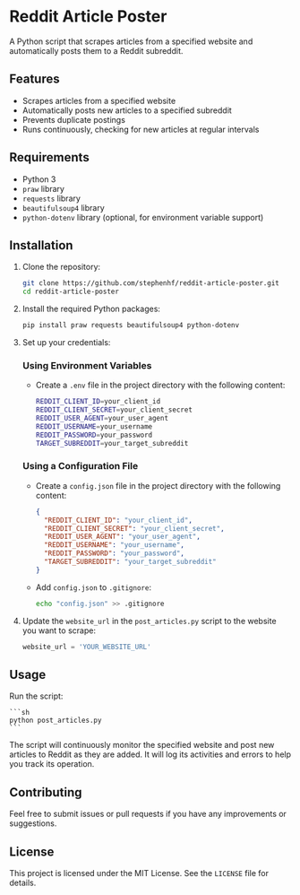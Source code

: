 # Reddit Article Poster

A Python script that scrapes articles from a specified website and automatically posts them to a Reddit subreddit.

## Features

- Scrapes articles from a specified website
- Automatically posts new articles to a specified subreddit
- Prevents duplicate postings
- Runs continuously, checking for new articles at regular intervals

## Requirements

- Python 3
- `praw` library
- `requests` library
- `beautifulsoup4` library
- `python-dotenv` library (optional, for environment variable support)

## Installation

1. Clone the repository:

    ```sh
    git clone https://github.com/stephenhf/reddit-article-poster.git
    cd reddit-article-poster
    ```

2. Install the required Python packages:

    ```sh
    pip install praw requests beautifulsoup4 python-dotenv
    ```

3. Set up your credentials:

    ### Using Environment Variables

    - Create a `.env` file in the project directory with the following content:

      ```sh
      REDDIT_CLIENT_ID=your_client_id
      REDDIT_CLIENT_SECRET=your_client_secret
      REDDIT_USER_AGENT=your_user_agent
      REDDIT_USERNAME=your_username
      REDDIT_PASSWORD=your_password
      TARGET_SUBREDDIT=your_target_subreddit
      ```

    ### Using a Configuration File

    - Create a `config.json` file in the project directory with the following content:

      ```json
      {
        "REDDIT_CLIENT_ID": "your_client_id",
        "REDDIT_CLIENT_SECRET": "your_client_secret",
        "REDDIT_USER_AGENT": "your_user_agent",
        "REDDIT_USERNAME": "your_username",
        "REDDIT_PASSWORD": "your_password",
        "TARGET_SUBREDDIT": "your_target_subreddit"
      }
      ```

    - Add `config.json` to `.gitignore`:

      ```sh
      echo "config.json" >> .gitignore
      ```

4. Update the `website_url` in the `post_articles.py` script to the website you want to scrape:

    ```python
    website_url = 'YOUR_WEBSITE_URL'
    ```

## Usage

Run the script:

    ```sh
    python post_articles.py
    ```

The script will continuously monitor the specified website and post new articles to Reddit as they are added. It will log its activities and errors to help you track its operation.

## Contributing

Feel free to submit issues or pull requests if you have any improvements or suggestions.

## License

This project is licensed under the MIT License. See the `LICENSE` file for details.
